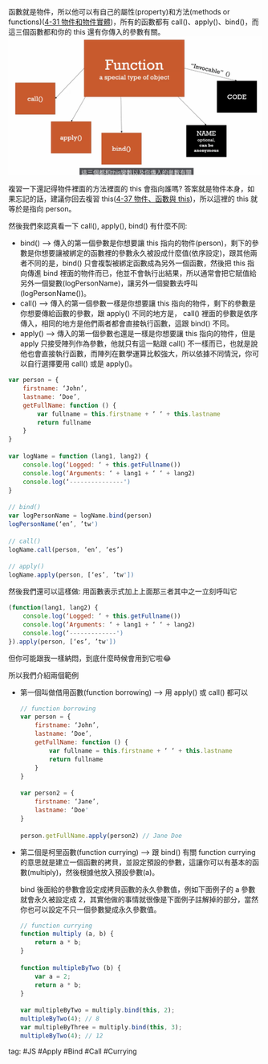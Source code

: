 函數就是物件，所以他可以有自己的屬性(property)和方法(methods or functions)([4-31 物件和物件實體](4-31%20物件和物件實體.md))，所有的函數都有 call()、apply()、bind()，而這三個函數都和你的 this 還有你傳入的參數有關。    
![](./photo/Pasted%20image%2020221102123009.png)

複習一下還記得物件裡面的方法裡面的 this 會指向誰嗎? 答案就是物件本身，如果忘記的話，建議你回去複習 this([4-37 物件、函數與 this](4-37%20物件、函數與%20this.md))，所以這裡的 this 就等於是指向 person。

然後我們來認真看一下 call(), apply(), bind() 有什麼不同:
-   bind() —> 傳入的第一個參數是你想要讓 this 指向的物件(person)，剩下的參數是你想要讓被綁定的函數裡的參數永久被設成什麼值(依序設定)，跟其他兩者不同的是，bind() 只會複製被綁定函數成為另外一個函數，然後把 this 指向傳進 bind 裡面的物件而已，他並不會執行出結果，所以通常會把它賦值給另外一個變數(logPersonName)，讓另外一個變數去呼叫(logPersonName())。
-   call() —> 傳入的第一個參數一樣是你想要讓 this 指向的物件，剩下的參數是你想要傳給函數的參數，跟 apply() 不同的地方是， call() 裡面的參數是依序傳入，相同的地方是他們兩者都會直接執行函數，這跟 bind() 不同。
-   apply() —> 傳入的第一個參數也還是一樣是你想要讓 this 指向的物件，但是 apply 只接受陣列作為參數，他就只有這一點跟 call() 不一樣而已，也就是說他也會直接執行函數，而陣列在數學運算比較強大，所以依據不同情況，你可以自行選擇要用 call() 或是 apply()。

```js
var person = {
	firstname: ‘John’,
	lastname: ‘Doe’,
	getFullName: function () {
		var fullname = this.firstname + ‘ ‘ + this.lastname
		return fullname
	}
}

var logName = function (lang1, lang2) {
	console.log(‘Logged: ‘ + this.getFullname())
	console.log(‘Arguments: ‘ + lang1 + ‘ ‘ + lang2)
	console.log(‘---------------')
}

// bind()
var logPersonName = logName.bind(person)
logPersonName(‘en’, ’tw')

// call()
logName.call(person, ‘en’, ‘es’)

// apply()
logName.apply(person, [‘es’, ’tw'])
```

然後我們還可以這樣做: 用函數表示式加上上面那三者其中之一立刻呼叫它
```js
(function(lang1, lang2) {
	console.log(‘Logged: ‘ + this.getFullname())
	console.log(‘Arguments: ‘ + lang1 + ‘ ‘ + lang2)
	console.log(‘-------------')
}).apply(person, [‘es’, ’tw'])
```

但你可能跟我一樣納悶，到底什麼時候會用到它啦😂

所以我們介紹兩個範例
- 第一個叫做借用函數(function borrowing) —> 用 apply() 或 call() 都可以
	```js
	// function borrowing
	var person = {
		firstname: ‘John’,
		lastname: ‘Doe’,
		getFullName: function () {
			var fullname = this.firstname + ‘ ‘ + this.lastname
			return fullname
		}
	}

	var person2 = {
		firstname: ‘Jane’,
		lastname: ‘Doe'
	}

	person.getFullName.apply(person2) // Jane Doe
	```
- 第二個是柯里函數(function currying) —> 跟 bind() 有關
	function currying 的意思就是建立一個函數的拷貝，並設定預設的參數，這讓你可以有基本的函數(multiply)，然後根據他放入預設參數(a)。

	bind 後面給的參數會設定成拷貝函數的永久參數值，例如下面例子的 a 參數就會永久被設定成 2，其實他做的事情就很像是下面例子註解掉的部分，當然你也可以設定不只一個參數變成永久參數值。
	```js
	// function currying
	function multiply (a, b) {
		return a * b;
	}

	function multipleByTwo (b) {
		var a = 2;
		return a * b;
	}

	var multipleByTwo = multiply.bind(this, 2);
	multipleByTwo(4); // 8
	var multipleByThree = multiply.bind(this, 3);
	multipleByTwo(4); // 12
	```

tag: #JS #Apply #Bind #Call #Currying